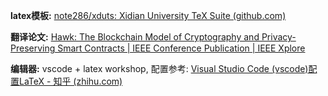 **latex模板:** [note286/xduts: Xidian University TeX Suite (github.com)](https://github.com/note286/xduts)

**翻译论文:** [Hawk: The Blockchain Model of Cryptography and Privacy-Preserving Smart Contracts | IEEE Conference Publication | IEEE Xplore](https://ieeexplore.ieee.org/abstract/document/7546538/)

**编辑器:** vscode + latex workshop, 配置参考: [Visual Studio Code (vscode)配置LaTeX - 知乎 (zhihu.com)](https://zhuanlan.zhihu.com/p/166523064)

